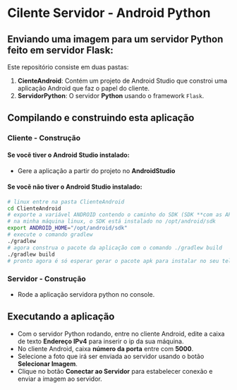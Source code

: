 # Cilente Servidor - Android Python

## Enviando uma imagem para um servidor Python feito em servidor Flask:
Este repositório consiste em duas pastas:
1. **CienteAndroid**: Contém um projeto de Android Studio que constroi uma aplicação Android que faz o papel do cliente.
2. **ServidorPython**: O servidor **Python** usando o framework `Flask`.

## Compilando e construindo esta aplicação
### Cliente - Construção
#### Se vocẽ tiver o Android Studio instalado:
* Gere a aplicação a partir do projeto no **AndroidStudio**
#### Se vocẽ não tiver o Android Studio instalado:

```bash
# linux entre na pasta ClienteAndroid
cd ClienteAndroid
# exporte a variável ANDROID contendo o caminho do SDK (SDK **com as APIs instaladas**)
# na minha máquina linux, o SDK está instalado no /opt/android/sdk
export ANDROID_HOME="/opt/android/sdk"
# execute o comando gradlew
./gradlew
# agora construa o pacote da aplicação com o comando ./gradlew build
./gradlew build
# pronto agora é só esperar gerar o pacote apk para instalar no seu telefone Android
```
### Servidor - Construção
* Rode a aplicação servidora python no console.

## Executando a aplicação
* Com o servidor Python rodando, entre no cliente Android, edite a caixa de texto **Endereço IPv4** para inserir o ip da sua máquina.
* No cliente Android, caixa **número da porta** entre com **5000**.
* Selecione a foto que irá ser enviada ao servidor usando o botão **Selecionar Imagem**.
* Clique no botão **Conectar ao Servidor** para estabelecer conexão e enviar a imagem ao servidor.


